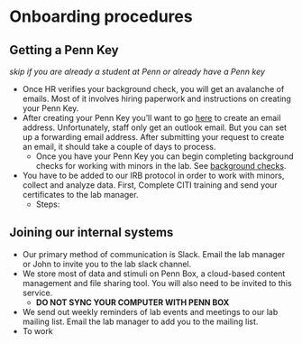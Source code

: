 # Onboarding procedures

## Getting a Penn Key
_skip if you are already a student at Penn or already have a Penn key_

* Once HR verifies your background check, you will get an avalanche of emails. Most of it involves hiring paperwork and instructions on creating your Penn Key. 
* After creating your Penn Key you’ll want to go [here](https://computing.sas.upenn.edu/help/students/email/options) to create an email address. Unfortunately, staff only get an outlook email. But you can set up a forwarding email address. After submitting your request to create an email, it should take a couple of days to process. 
    * Once you have your Penn Key you can begin completing background checks for working with minors in the lab. See [background checks](background-checks.md).
* You have to be added to our IRB protocol in order to work with minors, collect and analyze data. First, Complete CITI training and send your certificates to the lab manager.
    * Steps:

## Joining our internal systems

* Our primary method of communication is Slack. Email the lab manager or John to invite you to the lab slack channel.
* We store most of data and stimuli on Penn Box, a cloud-based content management and file sharing tool. You will also need to be invited to this service.
    *   **DO NOT SYNC YOUR COMPUTER WITH PENN BOX**
* We send out weekly reminders of lab events and meetings to our lab mailing list. Email the lab manager to add you to the mailing list. 
* To work